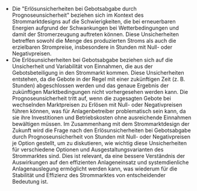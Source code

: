 - Die "Erlösunsicherheiten bei Gebotsabgabe durch Prognoseunsicherheit" beziehen sich im Kontext des Strommarktdesigns auf die Schwierigkeiten, die bei erneuerbaren Energien aufgrund der Schwankungen bei Wetterbedingungen und damit der Stromerzeugung auftreten können. Diese Unsicherheiten betreffen sowohl die Menge des produzierten Stroms als auch die erzielbaren Strompreise, insbesondere in Stunden mit Null- oder Negativpreisen.
- Die Erlösunsicherheiten bei Gebotsabgabe beziehen sich auf die Unsicherheit und Variabilität von Einnahmen, die aus der Gebotsbeteiligung in den Strommarkt kommen. Diese Unsicherheiten entstehen, da die Gebote in der Regel mit einer zukünftigen Zeit (z. B. Stunden) abgeschlossen werden und das genaue Ergebnis der zukünftigen Marktbedingungen nicht vorhergesehen werden kann. Die Prognoseunsicherheit tritt auf, wenn die zugesagten Gebote bei wechselnden Marktpreisen zu Erlösen mit Null- oder Negativpreisen führen können, was für Anlagenbetreiber problematisch sein kann, da sie ihre Investitionen und Betriebskosten ohne ausreichende Einnahmen bewältigen müssen.
  Im Zusammenhang mit dem Strommarktdesign der Zukunft wird die Frage nach den Erlösunsicherheiten bei Gebotsabgabe durch Prognoseunsicherheit von Stunden mit Null- oder Negativpreisen je Option gestellt, um zu diskutieren, wie wichtig diese Unsicherheiten für verschiedene Optionen und Ausgestaltungsvarianten des Strommarktes sind. Dies ist relevant, da eine bessere Verständnis der Auswirkungen auf den effizienten Anlageneinsatz und systemdienliche Anlagenauslegung ermöglicht werden kann, was wiederum für die Stabilität und Effizienz des Strommarktes von entscheidender Bedeutung ist.